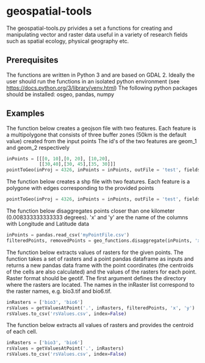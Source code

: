 # geospatial-tools

The geospatial-tools.py privides a set a functions for creating and manipulating vector and raster data useful in a variety of research fields such as spatial ecology, physical geography etc. 

## Prerequisites
The functions are written in Python 3 and are based on GDAL 2. Ideally the user should run the functions in an isolated python environment (see https://docs.python.org/3/library/venv.html) 
The following python packages should be installed:
osgeo, pandas, numpy


## Examples

The function below creates a geojson file with two features. Each feature is a multipolygone that consists of three buffer zones (50km is the default value) created from the input points
The id's of the two features are geom_1 and geom_2 respectively
```python
inPoints = [[[0, 10],[0, 20], [10,20], 
			[[30,40],[30, 45],[35, 30]]]
pointToGeo(inProj = 4326, inPoints = inPoints, outFile = 'test', fields = {'id': ['geom_1','geom_2']}, buffer = True)
```

The function below creates a shp file with two features. Each feature is a polygone with edges corresponding to the provided points
```python
pointToGeo(inProj = 4326, inPoints = inPoints, outFile = 'test', fields = {'id': ['geom_1','geom_2']}, outFormat = 'shp')
```

The function below disaggregates points closer than one kilometer (0.008333333333333 degrees). 'x' and 'y' are the name of the columns with Longitude and Latitude data
```python
inPoints = pandas.read_csv('myPointFile.csv')
filteredPoints, removedPoints = geo_functions.disaggregate(inPoints, 'x', 'y', 0.008333333333333)
```

The function below extracts values of rasters for the given points. The function takes a set of rasters and a point pandas dataframe as inputs and returns a new pandas data frame with the point coordinates
(the centroids of the cells are also calculated) and the values of the rasters for each point. Raster format should be geotif. The first argument defines the directory where the rasters are located. The names in the inRaster list correspond to the raster names, e.g. bio3.tif and bio6.tif.
```python
inRasters = ['bio3', 'bio6']
rsValues = getValuesAtPoint('.', inRasters, filteredPoints, 'x', 'y')
rsValues.to_csv('rsValues.csv', index=False)
```

The function below extracts all values of rasters and provides the centroid of each cell.
```python
inRasters = ['bio3', 'bio6']
rsValues = getValuesAtPoint('.', inRasters)
rsValues.to_csv('rsValues.csv', index=False)
```